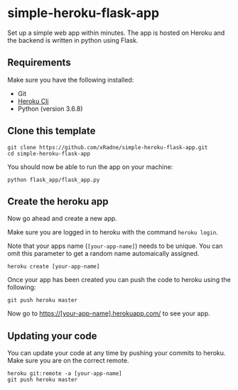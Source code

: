 # simple-heroku-flask-app
Set up a simple web app within minutes. The app is hosted on Heroku and the backend is written in python using Flask.

## Requirements
Make sure you have the following installed:
* Git
* [Heroku Cli](https://devcenter.heroku.com/articles/heroku-cli)
* Python (version 3.6.8) 

## Clone this template
```
git clone https://github.com/xRadne/simple-heroku-flask-app.git
cd simple-heroku-flask-app
```

You should now be able to run the app on your machine:
```
python flask_app/flask_app.py
```

## Create the heroku app
Now go ahead and create a new app. 

Make sure you are logged in to heroku with the command `heroku login`.

Note that your apps name (`[your-app-name]`) needs to be unique. You can omit this parameter to get a random name automaically assigned.  
```
heroku create [your-app-name]
```
Once your app has been created you can push the code to heroku using the following:
```
git push heroku master
```

Now go to [https://[your-app-name].herokuapp.com/]() to see your app.

## Updating your code
You can update your code at any time by pushing your commits to heroku. Make sure you are on the correct remote. 
```
heroku git:remote -a [your-app-name]
git push heroku master
```